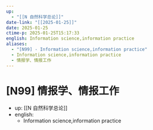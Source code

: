```yaml
---
up:
  - "[[N 自然科学总论]]"
date-link: "[[2025-01-25]]"
date: 2025-01-25
ctime-p: 2025-01-25T15:17:33
english: Information science,information practice
aliases:
  - "[N99] - Information science,information practice"
  - Information science,information practice
  - 情报学、情报工作
---
```


# [N99] 情报学、情报工作

- up: [[N 自然科学总论]]
- english:
	- Information science,information practice
